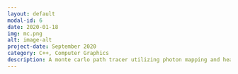 ```yaml
---
layout: default
modal-id: 6
date: 2020-01-18
img: mc.png
alt: image-alt
project-date: September 2020
category: C++, Computer Graphics
description: A monte carlo path tracer utilizing photon mapping and heavy parallelization. (https://github.com/veiyas/Monte-Carlo-Raytracer)
---
```


